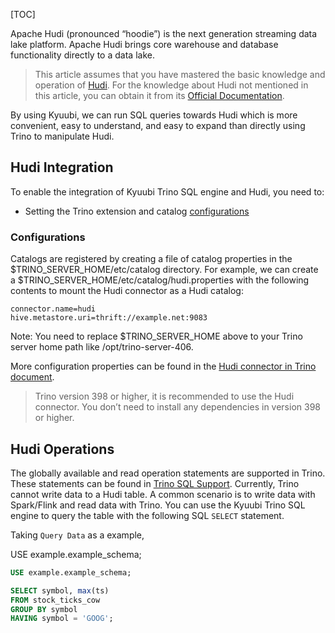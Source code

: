 [TOC]

Apache Hudi (pronounced “hoodie”) is the next generation streaming data lake platform. Apache Hudi brings core warehouse and database functionality directly to a data lake.

> This article assumes that you have mastered the basic knowledge and operation of [Hudi](https://hudi.apache.org/). For the knowledge about Hudi not mentioned in this article, you can obtain it from its [Official Documentation](https://hudi.apache.org/docs/overview).

By using Kyuubi, we can run SQL queries towards Hudi which is more convenient, easy to understand, and easy to expand than directly using Trino to manipulate Hudi.

Hudi Integration
------------------------------------------------------------------------------------------------------------------------------

To enable the integration of Kyuubi Trino SQL engine and Hudi, you need to:

*   Setting the Trino extension and catalog [configurations](#trino-hudi-conf)

### Configurations

Catalogs are registered by creating a file of catalog properties in the $TRINO_SERVER_HOME/etc/catalog directory. For example, we can create a $TRINO_SERVER_HOME/etc/catalog/hudi.properties with the following contents to mount the Hudi connector as a Hudi catalog:

```properties
connector.name=hudi
hive.metastore.uri=thrift://example.net:9083
```

Note: You need to replace $TRINO_SERVER_HOME above to your Trino server home path like /opt/trino-server-406.

More configuration properties can be found in the [Hudi connector in Trino document](https://trino.io/docs/current/connector/hudi.html).

> Trino version 398 or higher, it is recommended to use the Hudi connector. You don’t need to install any dependencies in version 398 or higher.

Hudi Operations
----------------------------------------------------------------------------------------------------------------------------

The globally available and read operation statements are supported in Trino. These statements can be found in [Trino SQL Support](https://trino.io/docs/current/language/sql-support.html#). Currently, Trino cannot write data to a Hudi table. A common scenario is to write data with Spark/Flink and read data with Trino. You can use the Kyuubi Trino SQL engine to query the table with the following SQL `SELECT` statement.

Taking `Query Data` as a example,

USE example.example\_schema;

```sql
USE example.example_schema;

SELECT symbol, max(ts)
FROM stock_ticks_cow
GROUP BY symbol
HAVING symbol = 'GOOG';
```
